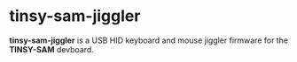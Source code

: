 
# tinsy-sam-jiggler

**tinsy-sam-jiggler** is a USB HID keyboard and mouse jiggler firmware for the **TINSY-SAM**
devboard.

